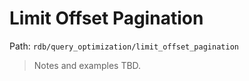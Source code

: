 # Limit Offset Pagination

Path: `rdb/query_optimization/limit_offset_pagination`

> Notes and examples TBD.
